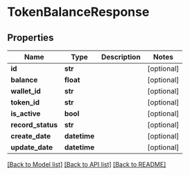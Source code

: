 # TokenBalanceResponse

## Properties
Name | Type | Description | Notes
------------ | ------------- | ------------- | -------------
**id** | **str** |  | [optional] 
**balance** | **float** |  | [optional] 
**wallet_id** | **str** |  | [optional] 
**token_id** | **str** |  | [optional] 
**is_active** | **bool** |  | [optional] 
**record_status** | **str** |  | [optional] 
**create_date** | **datetime** |  | [optional] 
**update_date** | **datetime** |  | [optional] 

[[Back to Model list]](../README.md#documentation-for-models) [[Back to API list]](../README.md#documentation-for-api-endpoints) [[Back to README]](../README.md)


